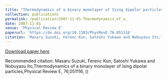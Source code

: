 ```yaml
---
title: "Thermodynamics of a binary monolayer of Ising dipolar particles"
collection: publications
permalink: /publication/2007-11-01-Thermodynamics_of_a_
date: 2007-11-01
venue: 'Physical Review E'
paperurl: 'https://dx.doi.org/10.1103/PhysRevE.76.051116'
citation: 'Masaru Suzuki, Ferenc Kun, Satoshi Yukawa and Nobuyasu Ito,Thermodynamics of a binary monolayer of Ising dipolar particles,Physical Review E, <bf>76</bf>,051116, ()'
---
```


<a href='https://dx.doi.org/10.1103/PhysRevE.76.051116'>Download paper here</a>

Recommended citation: Masaru Suzuki, Ferenc Kun, Satoshi Yukawa and Nobuyasu Ito,Thermodynamics of a binary monolayer of Ising dipolar particles,Physical Review E, <bf>76</bf>,051116, ()